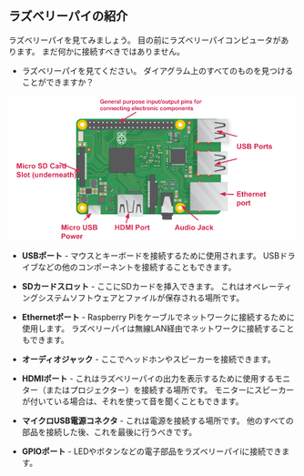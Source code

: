 ## ラズベリーパイの紹介

ラズベリーパイを見てみましょう。 目の前にラズベリーパイコンピュータがあります。 まだ何かに接続すべきではありません。

+ ラズベリーパイを見てください。 ダイアグラム上のすべてのものを見つけることができますか？

![スクリーンショット](images/pi-labelled-names.png)

+ **USBポート** - マウスとキーボードを接続するために使用されます。 USBドライブなどの他のコンポーネントを接続することもできます。

+ **SDカードスロット** - ここにSDカードを挿入できます。 これはオペレーティングシステムソフトウェアとファイルが保存される場所です。

+ **Ethernetポート** - Raspberry Piをケーブルでネットワークに接続するために使用します。 ラズベリーパイは無線LAN経由でネットワークに接続することもできます。

+ **オーディオジャック** - ここでヘッドホンやスピーカーを接続できます。

+ **HDMIポート** - これはラズベリーパイの出力を表示するために使用するモニター（またはプロジェクター）を接続する場所です。 モニターにスピーカーが付いている場合は、それを使って音を聞くこともできます。

+ **マイクロUSB電源コネクタ** - これは電源を接続する場所です。 他のすべての部品を接続した後、これを最後に行うべきです。

+ **GPIOポート** - LEDやボタンなどの電子部品をラズベリーパイiに接続できます。